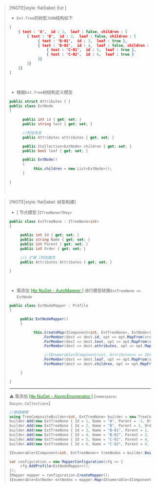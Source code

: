 <br/>

>[!NOTE|style: flat|label: Ext ]
>
>- `Ext.Tree`的树型`JSON`结构如下
>
>```json
>[     
>     { text : 'A',  id : 1,  leaf : false, children : [     
>         { text : 'B',  id : 2,  leaf : false, children : [     
>              { text : 'B-01',  id : 3,  leaf : true },
>              { text : 'B-02',  id : 4,  leaf : false, children : [     
>                  { text : 'C-01',  id : 5,  leaf : true },
>                  { text : 'C-02',  id : 6,  leaf : true }  
>              ]}  
>         ]}  
>     ]}    
>]
>
>
>```
>
><br/>
>
>- 根据`Ext.Tree`树结构定义模型
>
>```csharp
>public struct Attributes { }
>public class ExtNode
>{
>    
>       public int id { get; set; }
>       public string text { get; set; }
>
>       //附加信息
>       public Attributes attributes { get; set; }
>
>       public ICollection<ExtNode> children { get; set; }
>       public bool leaf { get; set; }
>
>       public ExtNode()
>       {
>            this.children = new List<ExtNode>();
>       }
>     
>}
>
>
>```
>
><br/>



>[!NOTE|style: flat|label: 树型构建]
>
>- [ 节点模型 ]`ITreeNone<TKey>`
>
>```csharp
>public class ExtTreeNone : ITreeNone<int>
>{
>    
>      public int Id { get; set; }
>      public string Name { get; set; }
>      public int Parent { get; set; }
>      public int Order { get; set; }
>
>      //[ 扩展 ]附加属性
>      public Attributes Attributes { get; set; }
>    
>}
>
>
>```
>
><br/>
>
>- 需添加 [<span style='color:#008B00'>[👓 NuGet - AutoMapper ]</span>](https://github.com/AutoMapper/AutoMapper ':target=_blank') 进行模型转换`ExtTreeNone => ExtNode`
>
>```csharp
>public class ExtNodeMapper : Profile
>{
>
>      public ExtNodeMapper()
>      {
>
>            this.CreateMap<IComponent<int, ExtTreeNone>, ExtNode>()
>                .ForMember(dest => dest.id, opt => opt.MapFrom(src => src.Node.Id))
>                .ForMember(dest => dest.text, opt => opt.MapFrom(src => src.Node.Name))
>                .ForMember(dest => dest.attributes, opt => opt.MapFrom(src => src.Node.Attributes))
>
>                 //IEnumerable<IComponent<int, Attributes>> => IEnumerable<ExtNode>
>                .ForMember(dest => dest.leaf, opt => opt.MapFrom(src => src.Leaf))
>                .ForMember(dest => dest.children, opt => opt.MapFrom(src => !src.Leaf ? src.ChildNodes : null));
>
>      }
>
>}
>
>
>```
>
>---
>
>⚠ 需添加 [<span style='color:#008B00'>[👓 NuGet - AsyncEnumerator ]</span>](https://github.com/Dasync/AsyncEnumerable':target=_blank') [`namespace: Dasync.Collections`]
>
>```csharp
>//数据建模
>using TreeCompositeBuilder<int, ExtTreeNone> builder = new TreeCompositeBuilder<int, ExtTreeNone>();
>builder.Add(new ExtTreeNone { Id = 1, Name = "A", Parent = -1, Order = 1 });
>builder.Add(new ExtTreeNone { Id = 2, Name = "B", Parent = 1, Order = 1 });
>builder.Add(new ExtTreeNone { Id = 3, Name = "B-01", Parent = 2, Order = 1 });
>builder.Add(new ExtTreeNone { Id = 4, Name = "B-02", Parent = 2, Order = 2 });
>builder.Add(new ExtTreeNone { Id = 5, Name = "C-01", Parent = 4, Order = 1 });
>builder.Add(new ExtTreeNone { Id = 6, Name = "C-02", Parent = 4, Order = 2 });
>
>IEnumerable<IComponent<int, ExtTreeNone>> treeNodes = builder.Build(x => x == -1);
> 
>var configuration = new MapperConfiguration(cfg => {
>      cfg.AddProfile<ExtNodeMapper>();
> });
>IMapper mapper = configuration.CreateMapper();
>IEnumerable<ExtNode> extNodes = mapper.Map<IEnumerable<IComponent<int, ExtTreeNone>>, IEnumerable<ExtNode>>(treeNodes);
>
>
>```
>
>
